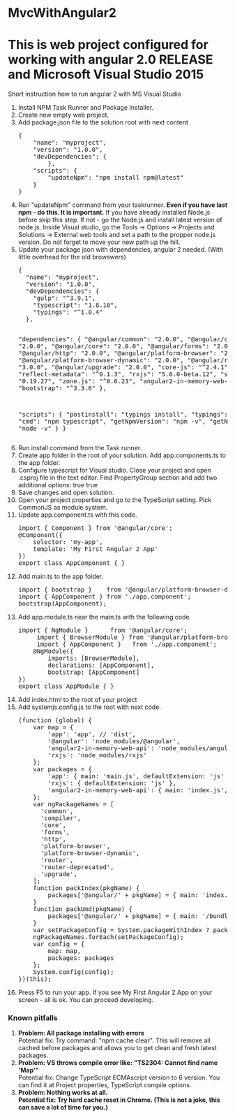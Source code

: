 # MvcWithAngular2
<h1>This is web project configured for working with angular 2.0 RELEASE and Microsoft Visual Studio 2015</h1>

Short instruction how to run angular 2 with MS Visual Studio

<ol>
<li>Install NPM Task Runner and Package Installer.</li>
<li>Create new empty web project.</li>
<li>Add package.json file to the solution root with next content
<pre>
{
    "name": "myproject",
    "version": "1.0.0",
    "devDependencies": {
        },
    "scripts": {
        "updateNpm": "npm install npm@latest"
    }
} 
</pre>
</li>
<li>Run "updateNpm" command from your taskrunner. <b>Even if you have last npm - do this. It is important.</b>
If you have already installed Node.js before skip this step. If not - go the Node.js and install latest version of node.js.
Inside Visual studio, go the Tools -> Options -> Projects and Solutions -> External web tools and set a path to the propper node.js version. Do not forget to move your new path up the hill.</li>
<li>Update your package json with dependencies, angular 2 needed. (With little overhead for the old browswers)
<pre>
{
  "name": "myproject",
  "version": "1.0.0",
  "devDependencies": {
    "gulp": "^3.9.1",
    "typescript": "1.8.10",
    "typings": "^1.0.4"
  },

  "dependencies": {
    "@angular/common": "2.0.0",
    "@angular/compiler": "2.0.0",
    "@angular/core": "2.0.0",
    "@angular/forms": "2.0.0",
    "@angular/http": "2.0.0",
    "@angular/platform-browser": "2.0.0",
    "@angular/platform-browser-dynamic": "2.0.0",
    "@angular/router": "3.0.0",
    "@angular/upgrade": "2.0.0",
    "core-js": "^2.4.1",
    "reflect-metadata": "^0.1.3",
    "rxjs": "5.0.0-beta.12",
    "systemjs": "0.19.27",
    "zone.js": "^0.6.23",
    "angular2-in-memory-web-api": "0.0.20",
    "bootstrap": "^3.3.6"
  },

  "scripts": {
    "postinstall": "typings install",
    "typings": "typings",
    "cmd": "npm typescript",
    "getNpmVersion": "npm -v",
    "getNodeVersion": "node -v"
  }
}</pre></li>

<li>Run install command from the Task runner.</li>
<li>Create app folder in the root of your solution. Add app.components.ts to the app folder.</li>
<li>Configure typescript for Visual studio. Close your project and open .csproj file in the text editor. Find PropertyGroup section and add two additional options: 
<TypeScriptExperimentalDecorators>true</TypeScriptExperimentalDecorators> <TypeScriptEmitDecoratorMetadata>true</TypeScriptEmitDecoratorMetadata> </li>
<li>Save changes and open solution.</li>
<li>Open your project properties and go to the TypeScript setting. Pick CommonJS as module system.</li>
<li>Update app.component.ts with this code.
<pre>
import { Component } from '@angular/core';
@Component({
    selector: 'my-app',
    template: 'My First Angular 2 App'
})
export class AppComponent { }  </pre></li>

<li>Add main.ts to the app folder.
<pre>import { bootstrap }    from '@angular/platform-browser-dynamic';
import { AppComponent } from './app.component';
bootstrap(AppComponent);</pre></li>

<li>Add app.module.ts near the main.ts with the following code 
<pre>import { NgModule }      from '@angular/core';
     import { BrowserModule } from '@angular/platform-browser';
     import { AppComponent }   from './app.component';
    @NgModule({
        imports: [BrowserModule],
        declarations: [AppComponent],
        bootstrap: [AppComponent]
})
export class AppModule { }
</pre></li>

<li>Add index.html to the root of your project</li>

<li>Add systemjs.config.js to the root with next code.
<pre>(function (global) {
    var map = {
        'app': 'app', // 'dist',
        '@angular': 'node_modules/@angular',
        'angular2-in-memory-web-api': 'node_modules/angular2-in-memory-web-api',
        'rxjs': 'node_modules/rxjs'
    };
    var packages = {
        'app': { main: 'main.js', defaultExtension: 'js' },
        'rxjs': { defaultExtension: 'js' },
        'angular2-in-memory-web-api': { main: 'index.js', defaultExtension: 'js' },
    };
    var ngPackageNames = [
      'common',
      'compiler',
      'core',
      'forms',
      'http',
      'platform-browser',
      'platform-browser-dynamic',
      'router',
      'router-deprecated',
      'upgrade',
    ];
    function packIndex(pkgName) {
        packages['@angular/' + pkgName] = { main: 'index.js', defaultExtension: 'js' };
    }
    function packUmd(pkgName) {
        packages['@angular/' + pkgName] = { main: '/bundles/' + pkgName + '.umd.js', defaultExtension: 'js' };
    }
    var setPackageConfig = System.packageWithIndex ? packIndex : packUmd;
    ngPackageNames.forEach(setPackageConfig);
    var config = {
        map: map,
        packages: packages
    };
    System.config(config);
})(this);
</pre></li>
<li>Press F5 to run your app. If you see My First Angular 2 App on your screen - all is ok. You can proceed developing.</li>
</ol>

<h3>Known pitfalls</h3>
<ol>
<li><strong>Problem: All package installing with errors</strong></li>
Potential fix: Try command:  "npm cache clear". This will remove all cached before packages and allows you to get clean and fresh latest packages.

<li><strong>Problem: VS throws compile error like: "TS2304: Cannot find name 'Map'"</strong></li>
Potential fix: Change TypeScript ECMAscript version to 6 version. You can find it at Project properties, TypeScript compile options.

<li><strong>Problem: Nothing works at all.<strong></li> 
Potential fix: Try hard cache reset in Chrome. (This is not a joke, this can save a lot of time for you.)
